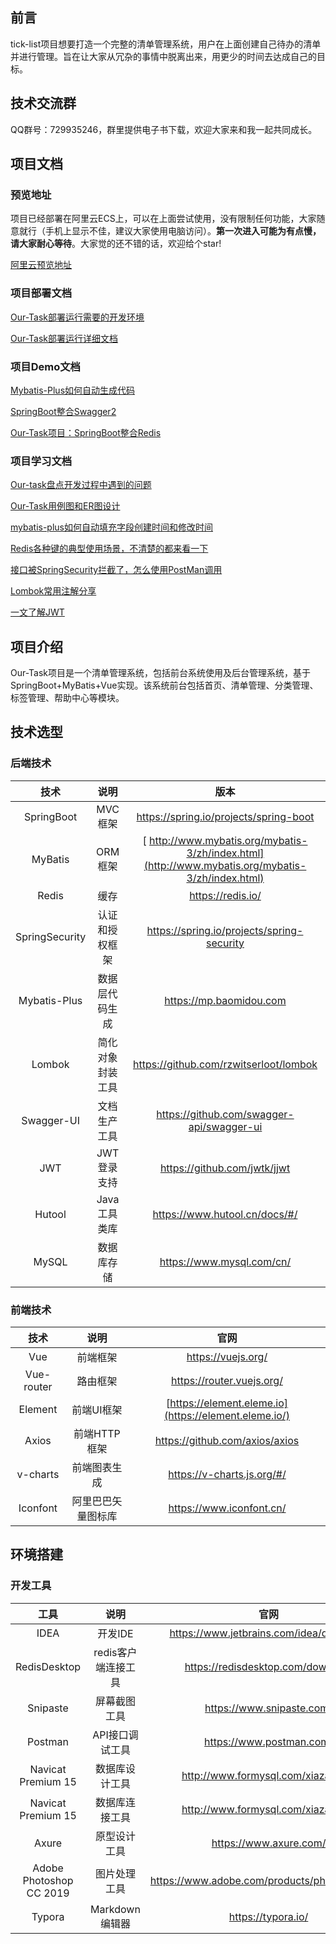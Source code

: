 ## 前言

tick-list项目想要打造一个完整的清单管理系统，用户在上面创建自己待办的清单并进行管理。旨在让大家从冗杂的事情中脱离出来，用更少的时间去达成自己的目标。

## 技术交流群

QQ群号：729935246，群里提供电子书下载，欢迎大家来和我一起共同成长。

## 项目文档

### 预览地址

项目已经部署在阿里云ECS上，可以在上面尝试使用，没有限制任何功能，大家随意就行（手机上显示不佳，建议大家使用电脑访问）。**第一次进入可能为有点慢，请大家耐心等待**。大家觉的还不错的话，欢迎给个star!

[阿里云预览地址](http://www.daxingyong.cn:3000/)

### 项目部署文档

[Our-Task部署运行需要的开发环境](https://juejin.cn/post/6904081101619200013)

[ Our-Task部署运行详细文档](https://juejin.cn/post/6904085118059544590)

### 项目Demo文档

[Mybatis-Plus如何自动生成代码](https://juejin.cn/post/6904516234654679054)

[SpringBoot整合Swagger2](https://juejin.cn/post/6909262661528059918)

[Our-Task项目：SpringBoot整合Redis](https://juejin.cn/post/6911510555471642632)

### 项目学习文档

[Our-task盘点开发过程中遇到的问题](https://juejin.cn/post/6904076042315677704)

[Our-Task用例图和ER图设计](https://juejin.cn/post/6904082047107596295)

[mybatis-plus如何自动填充字段创建时间和修改时间](https://juejin.cn/post/6904074648804294663)

[Redis各种键的典型使用场景，不清楚的都来看一下](https://juejin.cn/post/6904800718067073037/)

[接口被SpringSecurity拦截了，怎么使用PostMan调用](https://juejin.cn/post/6906009342550474765)

[Lombok常用注解分享](https://juejin.cn/post/6906340280040390663)

[一文了解JWT](https://juejin.cn/post/6911192991084314637)

## 项目介绍

Our-Task项目是一个清单管理系统，包括前台系统使用及后台管理系统，基于SpringBoot+MyBatis+Vue实现。该系统前台包括首页、清单管理、分类管理、标签管理、帮助中心等模块。

## 技术选型

### 后端技术

|      技术      |       说明       |                             版本                             |
| :------------: | :--------------: | :----------------------------------------------------------: |
|   SpringBoot   |     MVC框架      |            https://spring.io/projects/spring-boot            |
|    MyBatis     |     ORM框架      | [ http://www.mybatis.org/mybatis-3/zh/index.html](http://www.mybatis.org/mybatis-3/zh/index.html) |
|     Redis      |       缓存       |                      https://redis.io/                       |
| SpringSecurity |  认证和授权框架  |          https://spring.io/projects/spring-security          |
|  Mybatis-Plus  |  数据层代码生成  |                   https://mp.baomidou.com                    |
|     Lombok     | 简化对象封装工具 |            https://github.com/rzwitserloot/lombok            |
|   Swagger-UI   |   文档生产工具   |          https://github.com/swagger-api/swagger-ui           |
|      JWT       |   JWT登录支持    |                 https://github.com/jwtk/jjwt                 |
|     Hutool     |   Java工具类库   |                https://www.hutool.cn/docs/#/                 |
|     MySQL      |    数据库存储    |                  https://www.mysql.com/cn/                   |

### 前端技术

|    技术    |        说明        |                         官网                          |
| :--------: | :----------------: | :---------------------------------------------------: |
|    Vue     |      前端框架      |                  https://vuejs.org/                   |
| Vue-router |      路由框架      |               https://router.vuejs.org/               |
|  Element   |     前端UI框架     | [https://element.eleme.io](https://element.eleme.io/) |
|   Axios    |    前端HTTP框架    |            https://github.com/axios/axios             |
|  v-charts  |    前端图表生成    |              https://v-charts.js.org/#/               |
|  Iconfont  | 阿里巴巴矢量图标库 |               https://www.iconfont.cn/                |

## 环境搭建

### 开发工具

|          工具           |        说明         |                     官网                      |
| :---------------------: | :-----------------: | :-------------------------------------------: |
|          IDEA           |       开发IDE       |    https://www.jetbrains.com/idea/download    |
|      RedisDesktop       | redis客户端连接工具 |       https://redisdesktop.com/download       |
|        Snipaste         |    屏幕截图工具     |           https://www.snipaste.com/           |
|         Postman         |   API接口调试工具   |           https://www.postman.com/            |
|   Navicat Premium 15    |   数据库设计工具    |      http://www.formysql.com/xiazai.html      |
|   Navicat Premium 15    |   数据库连接工具    |      http://www.formysql.com/xiazai.html      |
|          Axure          |    原型设计工具     |            https://www.axure.com/             |
| Adobe Photoshop CC 2019 |    图片处理工具     | https://www.adobe.com/products/photoshop.html |
|         Typora          |   Markdown编辑器    |              https://typora.io/               |